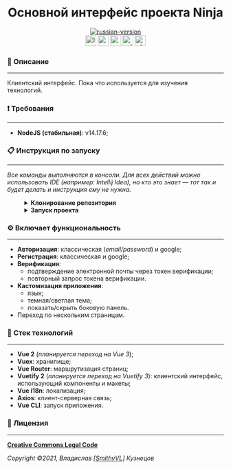 <!--suppress HtmlDeprecatedAttribute -->
<div align="center">
    <h1>Основной интерфейс проекта Ninja</h1>
</div>

<div align="center">
    <a href="https://github.com/NinjaEnterprise/MainFront/blob/master/docs/translations/README_EN.md">
        <img alt="russian-version" src="https://raw.githubusercontent.com/NinjaEnterprise/MainFront/master/docs/assets/languages/english.png"/>
    </a>
</div>

<div align="center">
    <img src="https://img.shields.io/github/last-commit/NinjaEnterprise/MainFront" height="25" alt="last-commit" />
    <img src="https://tokei.rs/b1/github/NinjaEnterprise/MainFront?category=code" height="25" alt="code-lines" />
    <img src="https://sonarcloud.io/api/project_badges/measure?project=NinjaEnterprise_MainFront&metric=coverage" height="25" alt="sonar-cloud-bugs" />
    <img src="https://github.com/NinjaEnterprise/MainFront/actions/workflows/eslint.yml/badge.svg" height="25" alt="eslint" />
    <img src="https://github.com/NinjaEnterprise/MainFront/actions/workflows/sonar.yml/badge.svg" height="25" alt="checking-sonar" />
</div>

### 📖 Описание
___

Клиентский интерфейс. Пока что используется для изучения технологий.

### ❗ Требования
___

- **NodeJS (стабильная)**: v14.17.6;

### 📋 Инструкция по запуску
___

*Все команды выполняются в консоли. Для всех действий можно использовать IDE (например: Intellij Idea), но кто это знает
— тот так и будет делать и инструкция ему не нужна.*
<details style="margin-left: 40px">
   <summary><b>Клонирование репозитория</b></summary>
   <ol>
      <li>Создаем папку: <code>mkdir GitProjects</code> (имя папки может быть любым, но вам нужно будет продолжать использовать только
   его);</li>
      <li>Переходим в папку: <code>cd GitProjects</code>;</li>
      <li>Клонируем репозиторий: <code>git clone https://github.com/NinjaEnterprise/MainFront.git</code>;</li>
      <li>Переходим в созданную папку: <code>cd MainFront</code>.</li>
      <li>Выполнено.</li>
   </ol>
</details>

<details style="margin-left: 40px">	
   <summary><b>Запуск проекта</b></summary>
   <ol>
      <li>Установить все зависимости: `npm install`;</li>
      <li>Запустить: `npm run serve`;</li>
      <li>Приложение Vue запустится и будет доступно по адресу — `http://localhost:3000` (_3000 — стандартный порт_).</li>
   </ol>
</details>

### ⚙️ Включает функциональность
___

- **Авторизация**: классическая (_email/password_) и google;
- **Регистрация**: классическая и google;
- **Верификация**:
  - подтверждение электронной почты через токен верификации;
  - повторный запрос токена верификации.
- **Кастомизация приложения**:
  - язык;
  - темная/светлая тема;
  - показать/скрыть боковую панель.
- Переход по нескольким страницам.

### 🔨 Стек технологий
___

- **Vue 2** (_планируется переход на Vue 3_);
- **Vuex**: хранилище;
- **Vue Router**: маршрутизация страниц;
- **Vuetify 2** (_планируется переход на Vuetify 3_): клиентский интерфейс, использующий компоненты и макеты;
- **Vue i18n**: локализация;
- **Axios**: клиент-серверная связь;
- **Vue CLI**: запуск приложения.

### 🎫 Лицензия
___

**[Creative Commons Legal Code](https://github.com/NinjaEnterprise/MainFront/blob/master/LICENSE)**

_Copyright ©2021, Владислав [[SmithyVL]](https://github.com/SmithyVL) Кузнецов_